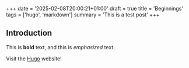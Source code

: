 +++
date = '2025-02-08T20:00:21+01:00'
draft = true
title = 'Beginnings'
tags = ['hugo', 'markdown']
summary = 'This is a test post'
+++
## Introduction

This is **bold** text, and this is *emphasized* text.

Visit the [Hugo](https://gohugo.io) website!